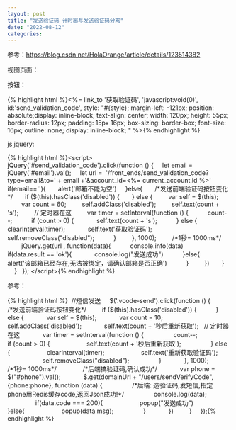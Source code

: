 ```yaml
---
layout: post
title: "发送验证码 计时器与发送验证码分离"
date: "2022-08-12"
categories: 
---
```

<p>参考：<a href="https://blog.csdn.net/HolaOrange/article/details/123514382">https://blog.csdn.net/HolaOrange/article/details/123514382</a></p>
<p>视图页面：</p>
<p>按钮：</p>
{% highlight html %}&lt;%= link_to &#39;获取验证码&#39;, &#39;javascript:void(0)&#39;, id:&#39;send_validation_code&#39;, style: &quot;#{style}; margin-left: -121px; position: absolute;display: inline-block; text-align: center; width: 120px; height: 55px; border-radius: 12px; padding: 15px 16px; box-sizing: border-box; font-size: 16px; outline: none; display: inline-block; &quot; %&gt;{% endhighlight %}
<p>js jquery:</p>
{% highlight html %}&lt;script&gt;
&nbsp; jQuery(&#39;#send_validation_code&#39;).click(function () {
&nbsp;&nbsp;&nbsp; let email = jQuery(&#39;#email&#39;).val();
&nbsp;&nbsp;&nbsp; let url =&nbsp; &#39;/front_ends/send_validation_code?type=email&amp;to=&#39; + email +&#39;&amp;account_id=&lt;%= current_account.id %&gt;&#39;
&nbsp;&nbsp;&nbsp; if(email==&#39;&#39;){
&nbsp;&nbsp;&nbsp;&nbsp;&nbsp; alert(&#39;邮箱不能为空&#39;)
&nbsp;&nbsp;&nbsp; }else{
&nbsp;&nbsp;&nbsp;&nbsp;&nbsp; /*发送前端验证码按钮变化*/
&nbsp;&nbsp;&nbsp;&nbsp;&nbsp; if ($(this).hasClass(&#39;disabled&#39;)) {
&nbsp;&nbsp;&nbsp;&nbsp;&nbsp; } else {
&nbsp;&nbsp;&nbsp;&nbsp;&nbsp;&nbsp;&nbsp; var self = $(this);
&nbsp;&nbsp;&nbsp;&nbsp;&nbsp;&nbsp;&nbsp; var count = 60;
&nbsp;&nbsp;&nbsp;&nbsp;&nbsp;&nbsp;&nbsp; self.addClass(&#39;disabled&#39;);
&nbsp;&nbsp;&nbsp;&nbsp;&nbsp;&nbsp;&nbsp; self.text(count + &#39;s&#39;);
&nbsp;&nbsp;&nbsp;&nbsp;&nbsp;&nbsp;&nbsp; // 定时器在这
&nbsp;&nbsp;&nbsp;&nbsp;&nbsp;&nbsp;&nbsp; var timer = setInterval(function () {
&nbsp;&nbsp;&nbsp;&nbsp;&nbsp;&nbsp;&nbsp;&nbsp;&nbsp; count--;
&nbsp;&nbsp;&nbsp;&nbsp;&nbsp;&nbsp;&nbsp;&nbsp;&nbsp; if (count &gt; 0) {
&nbsp;&nbsp;&nbsp;&nbsp;&nbsp;&nbsp;&nbsp;&nbsp;&nbsp;&nbsp;&nbsp; self.text(count + &#39;s&#39;);
&nbsp;&nbsp;&nbsp;&nbsp;&nbsp;&nbsp;&nbsp;&nbsp;&nbsp; } else {
&nbsp;&nbsp;&nbsp;&nbsp;&nbsp;&nbsp;&nbsp;&nbsp;&nbsp;&nbsp;&nbsp; clearInterval(timer);
&nbsp;&nbsp;&nbsp;&nbsp;&nbsp;&nbsp;&nbsp;&nbsp;&nbsp;&nbsp;&nbsp; self.text(&#39;获取验证码&#39;);
&nbsp;&nbsp;&nbsp;&nbsp;&nbsp;&nbsp;&nbsp;&nbsp;&nbsp;&nbsp;&nbsp; self.removeClass(&quot;disabled&quot;);
&nbsp;&nbsp;&nbsp;&nbsp;&nbsp;&nbsp;&nbsp;&nbsp;&nbsp; }
&nbsp;&nbsp;&nbsp;&nbsp;&nbsp;&nbsp;&nbsp; }, 1000);
&nbsp;&nbsp;&nbsp;&nbsp;&nbsp;&nbsp;&nbsp; /*1秒= 1000ms*/
&nbsp;&nbsp;&nbsp;&nbsp;&nbsp;&nbsp;&nbsp; jQuery.get(url , function(data){
&nbsp;&nbsp;&nbsp;&nbsp;&nbsp;&nbsp;&nbsp;&nbsp;&nbsp; console.info(data)
&nbsp;&nbsp;&nbsp;&nbsp;&nbsp;&nbsp;&nbsp;&nbsp;&nbsp; if(data.result == &#39;ok&#39;){
&nbsp;&nbsp;&nbsp;&nbsp;&nbsp;&nbsp;&nbsp;&nbsp;&nbsp;&nbsp;&nbsp; console.log(&quot;发送成功&quot;)
&nbsp;&nbsp;&nbsp;&nbsp;&nbsp;&nbsp;&nbsp;&nbsp;&nbsp; }else{
&nbsp;&nbsp;&nbsp;&nbsp;&nbsp;&nbsp;&nbsp;&nbsp;&nbsp;&nbsp;&nbsp; alert(&#39;该邮箱已经存在,无法被绑定，请确认邮箱是否正确&#39;)
&nbsp;&nbsp;&nbsp;&nbsp;&nbsp;&nbsp;&nbsp;&nbsp;&nbsp; }
&nbsp;&nbsp;&nbsp;&nbsp;&nbsp;&nbsp;&nbsp; })
&nbsp;&nbsp;&nbsp;&nbsp;&nbsp; }
&nbsp;&nbsp;&nbsp; }
&nbsp; });
&lt;/script&gt;{% endhighlight %}
<p>参考：</p>
{% highlight html %}
&nbsp;//短信发送
&nbsp;&nbsp;&nbsp; $(&#39;.vcode-send&#39;).click(function () {
&nbsp;&nbsp;&nbsp;&nbsp;&nbsp;&nbsp;&nbsp; /*发送前端验证码按钮变化*/
&nbsp;&nbsp;&nbsp;&nbsp;&nbsp;&nbsp;&nbsp; if ($(this).hasClass(&#39;disabled&#39;)) {
&nbsp;
&nbsp;&nbsp;&nbsp;&nbsp;&nbsp;&nbsp;&nbsp; } else {
&nbsp;&nbsp;&nbsp;&nbsp;&nbsp;&nbsp;&nbsp;&nbsp;&nbsp;&nbsp;&nbsp; var self = $(this);
&nbsp;&nbsp;&nbsp;&nbsp;&nbsp;&nbsp;&nbsp;&nbsp;&nbsp;&nbsp;&nbsp; var count = 10;
&nbsp;&nbsp;&nbsp;&nbsp;&nbsp;&nbsp;&nbsp;&nbsp;&nbsp;&nbsp;&nbsp; self.addClass(&#39;disabled&#39;);
&nbsp;&nbsp;&nbsp;&nbsp;&nbsp;&nbsp;&nbsp;&nbsp;&nbsp;&nbsp;&nbsp; self.text(count + &#39;秒后重新获取&#39;);
&nbsp;
// 定时器在这
&nbsp;&nbsp;&nbsp;&nbsp;&nbsp;&nbsp;&nbsp;&nbsp;&nbsp;&nbsp;&nbsp; var timer = setInterval(function () {
&nbsp;&nbsp;&nbsp;&nbsp;&nbsp;&nbsp;&nbsp;&nbsp;&nbsp;&nbsp;&nbsp;&nbsp;&nbsp;&nbsp;&nbsp; count--;
&nbsp;&nbsp;&nbsp;&nbsp;&nbsp;&nbsp;&nbsp;&nbsp;&nbsp;&nbsp;&nbsp;&nbsp;&nbsp;&nbsp;&nbsp; if (count &gt; 0) {
&nbsp;&nbsp;&nbsp;&nbsp;&nbsp;&nbsp;&nbsp;&nbsp;&nbsp;&nbsp;&nbsp;&nbsp;&nbsp;&nbsp;&nbsp;&nbsp;&nbsp;&nbsp;&nbsp; self.text(count + &#39;秒后重新获取&#39;);
&nbsp;&nbsp;&nbsp;&nbsp;&nbsp;&nbsp;&nbsp;&nbsp;&nbsp;&nbsp;&nbsp;&nbsp;&nbsp;&nbsp;&nbsp; } else {
&nbsp;&nbsp;&nbsp;&nbsp;&nbsp;&nbsp;&nbsp;&nbsp;&nbsp;&nbsp;&nbsp;&nbsp;&nbsp;&nbsp;&nbsp;&nbsp;&nbsp;&nbsp;&nbsp; clearInterval(timer);
&nbsp;&nbsp;&nbsp;&nbsp;&nbsp;&nbsp;&nbsp;&nbsp;&nbsp;&nbsp;&nbsp;&nbsp;&nbsp;&nbsp;&nbsp;&nbsp;&nbsp;&nbsp;&nbsp; self.text(&#39;重新获取验证码&#39;);
&nbsp;&nbsp;&nbsp;&nbsp;&nbsp;&nbsp;&nbsp;&nbsp;&nbsp;&nbsp;&nbsp;&nbsp;&nbsp;&nbsp;&nbsp;&nbsp;&nbsp;&nbsp;&nbsp; self.removeClass(&quot;disabled&quot;);
&nbsp;&nbsp;&nbsp;&nbsp;&nbsp;&nbsp;&nbsp;&nbsp;&nbsp;&nbsp;&nbsp;&nbsp;&nbsp;&nbsp;&nbsp; }
&nbsp;&nbsp;&nbsp;&nbsp;&nbsp;&nbsp;&nbsp;&nbsp;&nbsp;&nbsp;&nbsp; }, 1000);
&nbsp;&nbsp;&nbsp;&nbsp;&nbsp;&nbsp;&nbsp;&nbsp;&nbsp;&nbsp;&nbsp; /*1秒= 1000ms*/
&nbsp;
&nbsp;&nbsp;&nbsp;&nbsp;&nbsp;&nbsp;&nbsp;&nbsp;&nbsp;&nbsp;&nbsp; /*后端搞验证码,确认成功*/
&nbsp;&nbsp;&nbsp;&nbsp;&nbsp;&nbsp;&nbsp;&nbsp;&nbsp;&nbsp;&nbsp; var phone = $(&quot;#phone&quot;).val();
&nbsp;&nbsp;&nbsp;&nbsp;&nbsp;&nbsp;&nbsp;&nbsp;&nbsp;&nbsp;&nbsp; $.get(domainUrl + &quot;/users/sendVerifyCode&quot;, {phone:phone}, function (data) {
&nbsp;&nbsp;&nbsp;&nbsp;&nbsp;&nbsp;&nbsp;&nbsp;&nbsp;&nbsp;&nbsp;&nbsp;&nbsp;&nbsp;&nbsp; /*后端: 造验证码,发短信,指定phone用Redis缓存code,返回Json成功!*/
&nbsp;&nbsp;&nbsp;&nbsp;&nbsp;&nbsp;&nbsp;&nbsp;&nbsp;&nbsp;&nbsp;&nbsp;&nbsp;&nbsp;&nbsp; console.log(data);
&nbsp;&nbsp;&nbsp;&nbsp;&nbsp;&nbsp;&nbsp;&nbsp;&nbsp;&nbsp;&nbsp;&nbsp;&nbsp;&nbsp;&nbsp; if(data.code === 200){
&nbsp;&nbsp;&nbsp;&nbsp;&nbsp;&nbsp;&nbsp;&nbsp;&nbsp;&nbsp;&nbsp;&nbsp;&nbsp;&nbsp;&nbsp;&nbsp;&nbsp;&nbsp;&nbsp; popup(&quot;发送成功&quot;)
&nbsp;&nbsp;&nbsp;&nbsp;&nbsp;&nbsp;&nbsp;&nbsp;&nbsp;&nbsp;&nbsp;&nbsp;&nbsp;&nbsp;&nbsp; }else{
&nbsp;&nbsp;&nbsp;&nbsp;&nbsp;&nbsp;&nbsp;&nbsp;&nbsp;&nbsp;&nbsp;&nbsp;&nbsp;&nbsp;&nbsp;&nbsp;&nbsp;&nbsp;&nbsp; popup(data.msg);
&nbsp;&nbsp;&nbsp;&nbsp;&nbsp;&nbsp;&nbsp;&nbsp;&nbsp;&nbsp;&nbsp;&nbsp;&nbsp;&nbsp;&nbsp; }
&nbsp;&nbsp;&nbsp;&nbsp;&nbsp;&nbsp;&nbsp;&nbsp;&nbsp;&nbsp;&nbsp; })
&nbsp;&nbsp;&nbsp;&nbsp;&nbsp;&nbsp;&nbsp; }
&nbsp;&nbsp;&nbsp; });{% endhighlight %}
